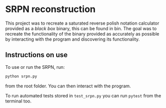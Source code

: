# SRPN reconstruction

This project was to recreate a saturated reverse polish notation calculator
provided as a *black box* binary, this can be found in bin. The goal was to
recreate the functionality of the binary provided as accurately as possible
by interacting with the program and discovering its functionality.

## Instructions on use

To use or run the SRPN, run:
```bash
python srpn.py
```
from the root folder. You can then interact with the program.

To run automated tests stored in `test_srpn.py` you can run `pytest` from the terminal too.

